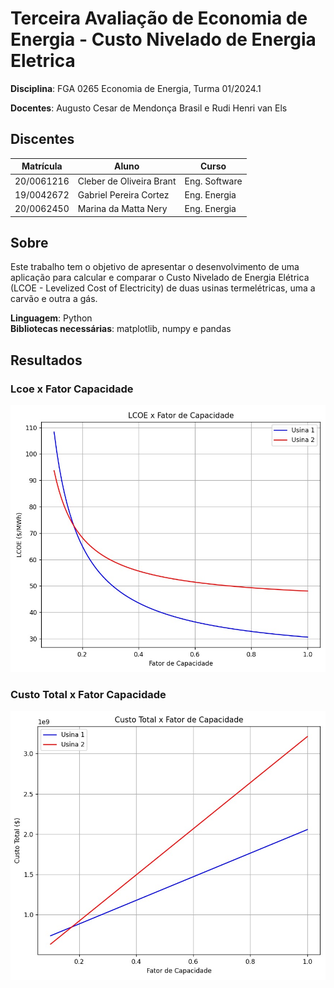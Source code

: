 # Terceira Avaliação de Economia de Energia - Custo Nivelado de Energia Eletrica

**Disciplina**: FGA 0265 Economia de Energia, Turma 01/2024.1

**Docentes**: Augusto Cesar de Mendonça Brasil e Rudi Henri van Els

## Discentes
|Matrícula | Aluno | Curso |
| -- | -- | -- |
| 20/0061216  |  Cleber de Oliveira Brant | Eng. Software |
| 19/0042672  |  Gabriel Pereira Cortez | Eng. Energia |
| 20/0062450  |  Marina da Matta Nery | Eng. Energia |

## Sobre
Este trabalho tem o objetivo de apresentar o desenvolvimento de uma aplicação para calcular e comparar o Custo Nivelado de Energia Elétrica (LCOE - Levelized Cost of Electricity) de duas usinas termelétricas, uma a carvão e outra a gás.

**Linguagem**: Python<br>
**Bibliotecas necessárias**: matplotlib, numpy e pandas

## Resultados
### Lcoe x Fator Capacidade
![Lcoe x Fator Capacidade](./lcoexFatorCapacidade.jpeg)

### Custo Total x Fator Capacidade
![Custo Total x Fator Capacidade](./CustoTotalxFatorCapacidade.jpeg)